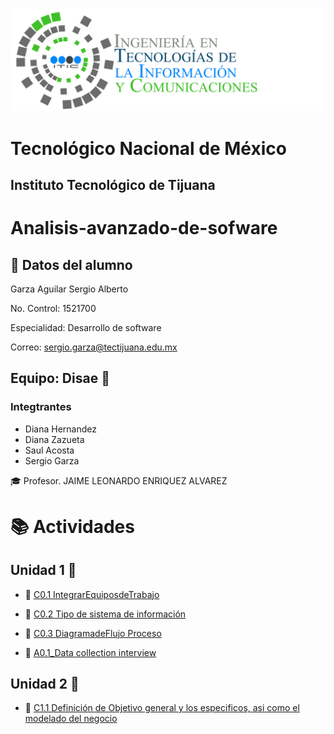 ![](img/tics.png)
# Tecnológico Nacional de México
## Instituto Tecnológico de Tijuana

# Analisis-avanzado-de-sofware
 ## :bust_in_silhouette: Datos del alumno
 Garza Aguilar Sergio Alberto

 No. Control: 1521700
 
Especialidad: Desarrollo de software

Correo: sergio.garza@tectijuana.edu.mx
## Equipo: Disae :low_brightness:
### Integtrantes
* Diana Hernandez 
* Diana Zazueta
* Saul Acosta 
* Sergio Garza
 
:mortar_board: Profesor. JAIME LEONARDO ENRIQUEZ ALVAREZ

# :books: Actividades

## Unidad 1 :open_file_folder:
* :page_facing_up: [C0.1 IntegrarEquiposdeTrabajo](https://github.com/SergioG93/Analisis-avanzado-de-sofware/blob/main/Blogs/C0.1_IntegrarEquiposdeTrabajo_Disae.pdf) 
* :page_facing_up: [C0.2 Tipo de sistema de información](https://github.com/SergioG93/Analisis-avanzado-de-sofware/blob/main/Blogs/C0.2%20Tipo%20de%20sistema%20de%20informaci%C3%B3n.md) 

* :page_facing_up: [C0.3 DiagramadeFlujo Proceso](https://github.com/SergioG93/Analisis-avanzado-de-sofware/blob/main/Blogs/C0.3_DiagramadeFlujo_Proceso.md) 
* :page_facing_up: [A0.1_Data collection interview](https://github.com/SergioG93/Analisis-avanzado-de-sofware/blob/main/Blogs/A0.1_Recopilaci%C3%B3n%20de%20datos%20por%20medio%20de%20la%20entrevista_SergioGarza.md)

## Unidad 2 :open_file_folder:
* :page_facing_up: [C1.1 Definición de Objetivo general y los especificos, asi como el modelado del negocio](https://github.com/SergioG93/Analisis-avanzado-de-sofware/blob/main/Blogs/C1.1%20Definici%C3%B3n%20de%20Objetivo%20general%20y%20los%20especificos%2C%20asi%20como%20el%20modelado%20del%20negocio.md)